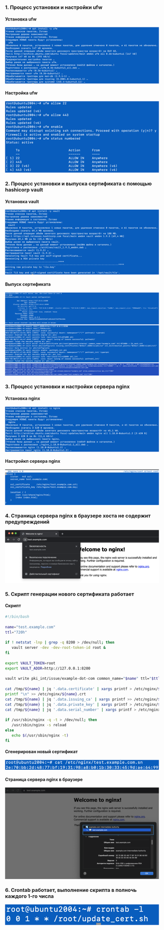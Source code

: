 ### 1. Процесс установки и настройки ufw
#### Установка ufw
<img src="1.1.png">

#### Настройка ufw
<img src="1.2.png">


### 2. Процесс установки и выпуска сертификата с помощью hashicorp vault
#### Установка vault
<img src="2.1.png">

#### Выпуск сертификата
<img src="2.2.png">
<img src="2.3.png">
<img src="2.4.png">

### 3. Процесс установки и настройки сервера nginx
#### Установка nginx
<img src="3.1.png">

#### Настройкп сервера nginx
<img src="3.2.png">

### 4. Страница сервера nginx в браузере хоста не содержит предупреждений
<img src="4.png">

### 5. Скрипт генерации нового сертификата работает
#### Скрипт
```bash
#!/bin/bash

name="test.example.com"
ttl="720h"

if ! netstat -lnp | grep -q 8200 > /dev/null; then
   vault server -dev -dev-root-token-id root &
fi

export VAULT_TOKEN=root
export VAULT_ADDR=http://127.0.0.1:8200

vault write pki_int/issue/example-dot-com common_name="$name" ttl="$ttl" -format=json > /tmp/${name}

cat /tmp/${name} | jq '.data.certificate' | xargs printf > /etc/nginx/${name}.crt
printf "\n" >> /etc/nginx/${name}.crt
cat /tmp/${name} | jq '.data.issuing_ca' | xargs printf >> /etc/nginx/${name}.crt
cat /tmp/${name} | jq '.data.private_key' | xargs printf > /etc/nginx/${name}.key
cat /tmp/${name} | jq '.data.serial_number' | xargs printf > /etc/nginx/${name}.sn # for check

if /usr/sbin/nginx -q -t > /dev/null; then
   /usr/sbin/nginx -s reload
else
   echo $(/usr/sbin/nginx -t)
fi
```
#### Сгенерирован новый сертификат
<img src="5.2.png">

#### Страница сервера nginx в браузере
<img src="5.3.png">

### 6. Crontab работает, выполнение скрипта в полночь каждого 1-го числа
<img src="6.png">


